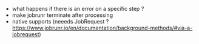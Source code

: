- what happens if there is an error on a specific step ?
- make jobrunr terminate after processing
- native supports (neeeds JobRequest ? https://www.jobrunr.io/en/documentation/background-methods/#via-a-jobrequest)